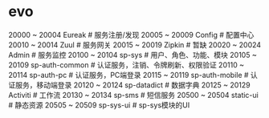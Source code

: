 # evo
20000 ~ 20004 Eureak # 服务注册/发现
20005 ~ 20009 Config # 配置中心
20010 ~ 20014 Zuul # 服务网关
20015 ~ 20019 Zipkin # 暂缺
20020 ~ 20024 Admin # 服务监控
20100 ~ 20104 sp-sys # 用户、角色、功能、模块
20105 ~ 20109 sp-auth-common # 认证服务，注销、令牌刷新、权限验证
20110 ~ 20114 sp-auth-pc # 认证服务，PC端登录
20115 ~ 20119 sp-auth-mobile # 认证服务，移动端登录
20120 ~ 20124 sp-datadict # 数据字典
20125 ~ 20129 Activiti # 工作流
20130 ~ 20134 sp-sms # 短信服务
20500 ~ 20504 static-ui # 静态资源
20505 ~ 20509 sp-sys-ui # sp-sys模块的UI
